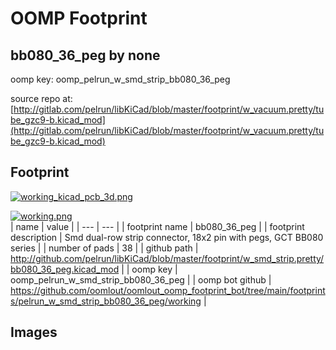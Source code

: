 # OOMP Footprint  
## bb080_36_peg  by none  
  
oomp key: oomp_pelrun_w_smd_strip_bb080_36_peg  
  
source repo at: [http://gitlab.com/pelrun/libKiCad/blob/master/footprint/w_vacuum.pretty/tube_gzc9-b.kicad_mod](http://gitlab.com/pelrun/libKiCad/blob/master/footprint/w_vacuum.pretty/tube_gzc9-b.kicad_mod)  
## Footprint  
  
[![working_kicad_pcb_3d.png](working_kicad_pcb_3d_600.png)](working_kicad_pcb_3d.png)  
  
[![working.png](working_600.png)](working.png)  
| name | value | 
| --- | --- | 
| footprint name | bb080_36_peg | 
| footprint description | Smd dual-row strip connector, 18x2 pin with pegs, GCT BB080 series | 
| number of pads | 38 | 
| github path | http://github.com/pelrun/libKiCad/blob/master/footprint/w_smd_strip.pretty/bb080_36_peg.kicad_mod | 
| oomp key | oomp_pelrun_w_smd_strip_bb080_36_peg | 
| oomp bot github | https://github.com/oomlout/oomlout_oomp_footprint_bot/tree/main/footprints/pelrun_w_smd_strip_bb080_36_peg/working | 
## Images  

